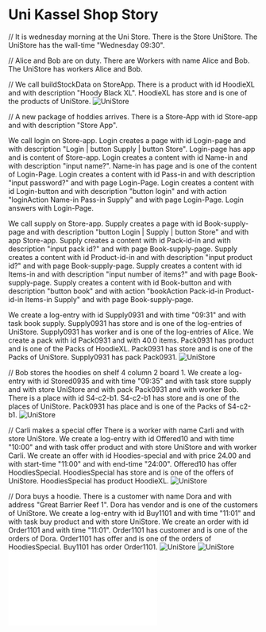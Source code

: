 # Uni Kassel Shop Story	

// It is wednesday morning at the Uni Store. 
There is the Store UniStore.
The UniStore has the wall-time "Wednesday 09:30".

// Alice and Bob are on duty. 
There are Workers with name Alice and Bob. 
The UniStore has workers Alice and Bob. 

// We call buildStockData on StoreApp.
There is a product with id HoodieXL and with description "Hoody Black XL".
HoodieXL has store and is one of the products of UniStore.
![UniStore](startSituation.svg)

// A new package of hoddies arrives.
There is a Store-App with id Store-app
and with description "Store App".

We call login on Store-app.
Login creates a page with id Login-page
and with description "Login | button Supply | button Store".
Login-page has app and is content of Store-app.
Login creates a content with id Name-in and with description "input name?".
Name-in has page and is one of the content of Login-Page.
Login creates a content with id Pass-in and with description "input password?"
and with page Login-Page.
Login creates a content with id Login-button and with description "button login"
and with action "loginAction Name-in Pass-in Supply"
and with page Login-Page.
Login answers with Login-Page.

We call supply on Store-app.
Supply creates a page with id Book-supply-page
and with description "button Login | Supply | button Store"
and with app Store-app.
Supply creates a content with id Pack-id-in and with description "input pack id?"
and with page Book-supply-page.
Supply creates a content with id Product-id-in and with description "input product id?"
and with page Book-supply-page.
Supply creates a content with id Items-in and with description "input number of items?"
and with page Book-supply-page.
Supply creates a content with id Book-button and with description "button book"
and with action "bookAction Pack-id-in Product-id-in Items-in Supply"
and with page Book-supply-page.

We create a log-entry with id Supply0931 and with time "09:31" and 
with task book supply.
Supply0931 has store and is one of the log-entries of UniStore. 
Supply0931 has worker and is one of the log-entries of Alice. 
We create a pack with id Pack0931 and with 40.0 items.
Pack0931 has product and is one of the Packs of HoodieXL.
Pack0931 has store and is one of the Packs of UniStore.
Supply0931 has pack Pack0931.
![UniStore](hoodiesBooked.svg)

// Bob stores the hoodies on shelf 4 column 2 board 1.
We create a log-entry with id Stored0935 and with time "09:35" and 
with task store supply and with store UniStore and with pack Pack0931
and with worker Bob.
There is a place with id S4-c2-b1.
S4-c2-b1 has store and is one of the places of UniStore.
Pack0931 has place and is one of the Packs of S4-c2-b1.
![UniStore](hoodiesStored.svg)

// Carli makes a special offer
There is a worker with name Carli and with store UniStore.
We create a log-entry with id Offered10 and with time "10:00" and 
with task offer product and with store UniStore and with worker Carli.
We create an offer with id Hoodies-special and with price 24.00
and with start-time "11:00" and with end-time "24:00".
Offered10 has offer HoodiesSpecial.
HoodiesSpecial has store and is one of the offers of UniStore. 
HoodiesSpecial has product HoodieXL. 
![UniStore](hoodiesOffered.svg)

// Dora buys a hoodie.
There is a customer with name Dora and with address "Great Barrier Reef 1".
Dora has vendor and is one of the customers of UniStore.
We create a log-entry with id Buy1101 and with time "11:01" and 
with task buy product and with store UniStore.
We create an order with id Order1101 and with time "11:01".
Order1101 has customer and is one of the orders of Dora. 
Order1101 has offer and is one of the orders of HoodiesSpecial. 
Buy1101 has order Order1101.
![UniStore](hoodieBought.svg)
![UniStore](hoodieBought.yaml)
![UniStore](hoodieBought.tables.html)

